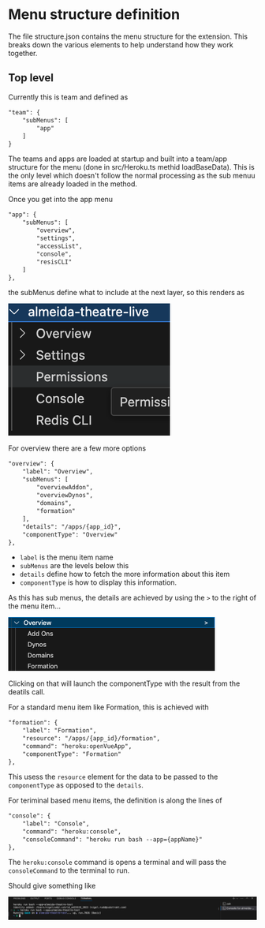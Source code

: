 # Menu structure definition

The file structure.json contains the menu structure for the extension.  This breaks down the various elements to help understand how they work together.

## Top level
Currently this is team and defined as 

    "team": {
        "subMenus": [
            "app"
        ]
    }
The teams and apps are loaded at startup and built into a team/app structure for the menu (done in src/Heroku.ts methid loadBaseData).  This is the only level which doesn't follow the normal processing as the sub menuu items are already loaded in the method.

Once you get into the app menu

    "app": {
        "subMenus": [
            "overview",
            "settings",
            "accessList",
            "console",
            "resisCLI"
        ]
    },

the subMenus define what to include at the next layer, so this renders as

![appMenu](./image/appmenus.png)

For overview there are a few more options

    "overview": {
        "label": "Overview",
        "subMenus": [
            "overviewAddon",
            "overviewDynos",
            "domains",
            "formation"
        ],
        "details": "/apps/{app_id}",
        "componentType": "Overview"
    },

- `label` is the menu item name
- `subMenus` are the levels below this
- `details` define how to fetch the more information about this item
- `componentType` is how to display this information.

As this has sub menus, the details are achieved by using the `>` to the right of the menu item...

![overview details](./image/overviewDetails.png)

Clicking on that will launch the componentType with the result from the deatils call.

For a standard menu item like Formation, this is achieved with 

    "formation": {
        "label": "Formation",
        "resource": "/apps/{app_id}/formation",
        "command": "heroku:openVueApp",
        "componentType": "Formation"
    },

This usess the `resource` element for the data to be passed to the `componentType` as opposed to the `details`.

For teriminal based menu items, the definition is along the lines of 

    "console": {
        "label": "Console",
        "command": "heroku:console",
        "consoleCommand": "heroku run bash --app={appName}"
    },

The `heroku:console` command is opens a terminal and will pass the `consoleCommand` to the terminal to run.

Should give something like

![command shell](./image/commandShell.png)